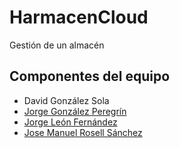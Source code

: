 HarmacenCloud
=============

Gestión de un almacén

## Componentes del equipo

- David González Sola
- [Jorge González Peregrín](https://github.com/Georgevik)
- [Jorge León Fernández](https://github.com/jorgeles)
- [Jose Manuel Rosell Sánchez](https://github.com/jmrosell)

